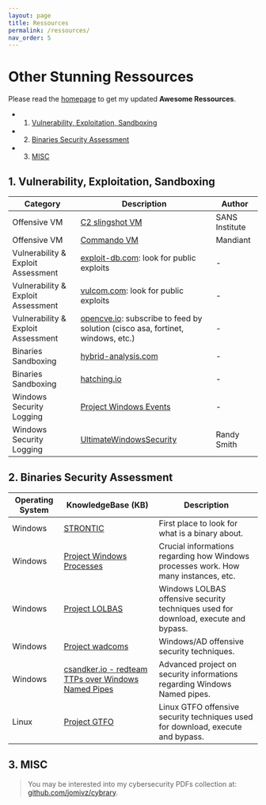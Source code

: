 ```yaml
---
layout: page
title: Ressources
permalink: /ressources/
nav_order: 5
---
```


# Other Stunning Ressources

Please read the [homepage](/) to get my updated **Awesome Ressources**.

<!-- vscode-markdown-toc -->
* 1. [Vulnerability, Exploitation, Sandboxing](#VulnerabilityExploitationSandboxing)
* 2. [Binaries Security Assessment](#BinariesSecurityAssessment)
* 3. [MISC](#MISC)

<!-- vscode-markdown-toc-config
	numbering=true
	autoSave=true
	/vscode-markdown-toc-config -->
<!-- /vscode-markdown-toc -->

##  1. <a name='VulnerabilityExploitationSandboxing'></a>Vulnerability, Exploitation, Sandboxing

| **Category**    | **Description** |    **Author**    |
|-----------------|-----------------|------------------|
| Offensive VM    | [C2 slingshot VM](https://www.sans.org/tools/slingshot/) | SANS Institute |
| Offensive VM    | [Commando VM](https://github.com/mandiant/commando-vm) | Mandiant |
| Vulnerability & Exploit Assessment | [exploit-db.com](https://exploit-db.com): look for public exploits | - |
| Vulnerability & Exploit Assessment | [vulcom.com](https://vulmon.com): look for public exploits | - |
| Vulnerability & Exploit Assessment | [opencve.io](https://opencve.io): subscribe to feed by solution (cisco asa, fortinet, windows, etc.) | - |
| Binaries Sandboxing | [hybrid-analysis.com](https://www.hybrid-analysis.com/) | - |
| Binaries Sandboxing | [hatching.io](https://hatching.io) | - |
| Windows Security Logging | [Project Windows Events](https://evids.dfir.tips) | - |
| Windows Security Logging | [UltimateWindowsSecurity](https://www.ultimatewindowssecurity.com/securitylog/encyclopedia/) | Randy Smith |

##  2. <a name='BinariesSecurityAssessment'></a>Binaries Security Assessment

| **Operating System** | **KnowledgeBase (KB)** | **Description** |
|----------------------|------------------------|-------------------|
| Windows              | [STRONTIC](https://strontic.github.io/xcyclopedia/) | First place to look for what is a binary about. |
| Windows              | [Project Windows Processes](https://winprocs.dfir.tips) | Crucial informations regarding how Windows processes work. How many instances, etc. |
| Windows              | [Project LOLBAS](https://lolbas-project.github.io) | Windows LOLBAS offensive security techniques used for download, execute and bypass. |
| Windows              | [Project wadcoms](https://wadcoms.github.io) | Windows/AD offensive security techniques. |
| Windows              | [csandker.io - redteam TTPs over Windows Named Pipes](https://csandker.io/2021/01/10/Offensive-Windows-IPC-1-NamedPipes.html) | Advanced project on security informations regarding Windows Named pipes. |
| Linux                | [Project GTFO](https://gtfobins.github.io) | Linux GTFO offensive security techniques used for download, execute and bypass. |

##  3. <a name='MISC'></a>MISC 

> You may be interested into my cybersecurity PDFs collection at: [github.com/jomivz/cybrary](https://github.com/jomivz/cybrary).
